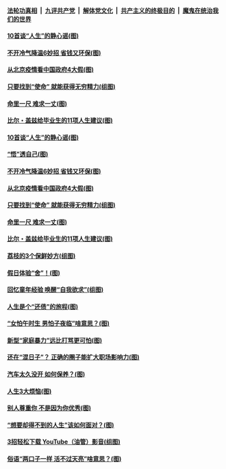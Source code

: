 ####  [法轮功真相](../../../../basic/blob/master/README.md?t=06231502) &nbsp;|&nbsp; [九评共产党](../../../../9ping.md/blob/master/README.md?t=06231502) &nbsp;|&nbsp; [解体党文化](../../../../jtdwh.md/blob/master/README.md?t=06231502)  &nbsp;|&nbsp; [共产主义的终极目的](../../../../gczydzjmd.md/blob/master/README.md?t=06231502) &nbsp;|&nbsp; [魔鬼在统治我们的世界](../../../../mgztzwmdsj.md/blob/master/README.md?t=06231502) 

#### [10首谈“人生”的静心谣(图)](../pages/p8/936965.md?t=06231502) 

#### [不开冷气降温6妙招 省钱又环保(图)](../pages/p8/937329.md?t=06231502) 

#### [从北京疫情看中国政府4大假(图)](../pages/p8/937196.md?t=06231502) 

#### [只要找到“使命” 就能获得无穷精力(组图)](../pages/p8/937159.md?t=06231502) 

#### [命里一尺 难求一丈(图)](../pages/p8/936782.md?t=06231502) 

#### [比尔・盖兹给毕业生的11项人生建议(图)](../pages/p8/936231.md?t=06231502) 

#### [10首谈“人生”的静心谣(图)](../pages/p8/936965.md?t=06231502) 

#### [“悟”透自己(图)](../pages/p8/936972.md?t=06231502) 

#### [不开冷气降温6妙招 省钱又环保(图)](../pages/p8/937329.md?t=06231502) 

#### [从北京疫情看中国政府4大假(图)](../pages/p8/937196.md?t=06231502) 

#### [只要找到“使命” 就能获得无穷精力(组图)](../pages/p8/937159.md?t=06231502) 

#### [命里一尺 难求一丈(图)](../pages/p8/936782.md?t=06231502) 

#### [比尔・盖兹给毕业生的11项人生建议(图)](../pages/p8/936231.md?t=06231502) 

#### [荔枝的3个保鲜妙方(组图)](../pages/p8/936950.md?t=06231502) 

#### [假日体验“舍”！(图)](../pages/p8/937183.md?t=06231502) 

#### [回忆童年经验 唤醒“自我欲求”(组图)](../pages/p8/937082.md?t=06231502) 

#### [人生是个“还债”的旅程(图)](../pages/p8/936768.md?t=06231502) 

#### [“女怕午时生 男怕子夜临”啥意思？(图)](../pages/p8/937081.md?t=06231502) 

#### [新型“家庭暴力”远比打骂更可怕(图)](../pages/p8/936230.md?t=06231502) 

#### [还在“混日子”？ 正确的圈子能扩大职场影响力(图)](../pages/p8/937049.md?t=06231502) 

#### [汽车太久没开 如何保养？(图)](../pages/p8/937035.md?t=06231502) 

#### [人生3大烦恼(图)](../pages/p8/936959.md?t=06231502) 

#### [别人尊重你 不是因为你优秀(图)](../pages/p8/936253.md?t=06231502) 

#### [“想要却得不到的人生”该如何面对？(图)](../pages/p8/936933.md?t=06231502) 

#### [3招轻松下载 YouTube（油管）影音(组图)](../pages/p8/936922.md?t=06231502) 

#### [俗语“两口子一样 活不过天亮”啥意思？(图)](../pages/p8/936917.md?t=06231502) 

